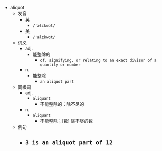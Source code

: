 - aliquot
  - 发音
    - 英
      - `/'ælɪkwɒt/`
    - 美
      - `/'ælɪkwɑt/`
  - 词义
    - adj.
      - 能整除的
        - `of, signifying, or relating to an exact divisor of a quantity or number `
    - n.
      - 能整除
        - `an aliquot part `
  - 同根词
    - adj.
      - `aliquant`
        - 不能整除的；除不尽的
    - n.
      - `aliquant`
        - 不能整除；[数] 除不尽的数
  - 例句
    - `3 is an aliquot part of 12`
      - 

